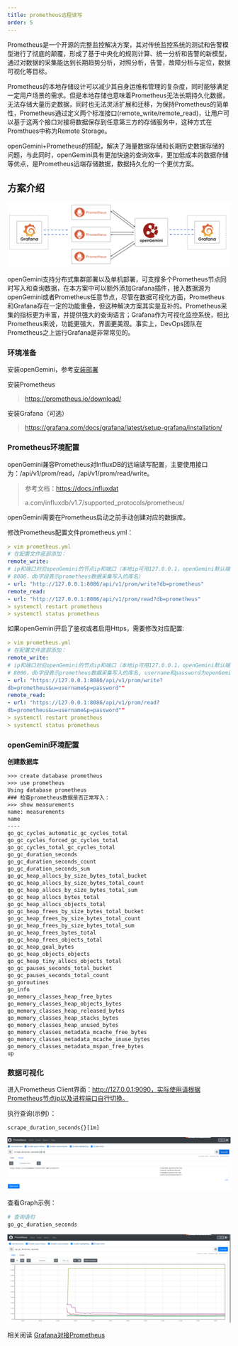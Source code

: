 ```yaml
---
title: prometheus远程读写
order: 5
---
```


Prometheus是一个开源的完整监控解决方案，其对传统监控系统的测试和告警模型进行了彻底的颠覆，形成了基于中央化的规则计算、统一分析和告警的新模型，通过对数据的采集能达到长期趋势分析，对照分析，告警，故障分析与定位，数据可视化等目标。

Prometheus的本地存储设计可以减少其自身运维和管理的复杂度，同时能够满足一定用户场景的需求。但是本地存储也意味着Prometheus无法长期持久化数据，无法存储大量历史数据，同时也无法灵活扩展和迁移，为保持Prometheus的简单性，Prometheus通过定义两个标准接口(remote_write/remote_read)，让用户可以基于这两个接口对接将数据保存到任意第三方的存储服务中，这种方式在Promthues中称为Remote Storage。

openGemini+Prometheus的搭配，解决了海量数据存储和长期历史数据存储的问题，与此同时，openGemini具有更加快速的查询效率，更加低成本的数据存储等优点，是Prometheus远端存储数据，数据持久化的一个更优方案。

## 方案介绍

![图片](../../../../static/img/guide/write_data/Prometheus.png)

openGemini支持分布式集群部署以及单机部署，可支撑多个Prometheus节点同时写入和查询数据，在本方案中可以额外添加Grafana插件，接入数据源为openGemini或者Prometheus任意节点，尽管在数据可视化方面，Prometheus和Grafana存在一定的功能重叠，但这种解决方案其实是互补的。Prometheus采集的指标更为丰富，并提供强大的查询语言；Grafana作为可视化监控系统，相比Prometheus来说，功能更强大，界面更美观。事实上，DevOps团队在Prometheus之上运行Grafana是非常常见的。

### **环境准备**

安装openGemini，参考[安装部署](../quick_start/get_start.md)

安装Prometheus

> https://prometheus.io/download/

安装Grafana（可选）

> https://grafana.com/docs/grafana/latest/setup-grafana/installation/

### **Prometheus环境配置**

openGemini兼容Prometheus对InfluxDB的远端读写配置，主要使用接口为：/api/v1/prom/read，/api/v1/prom/read/write。

> 参考文档：https://docs.influxdat
>
> a.com/influxdb/v1.7/supported_protocols/prometheus/

openGemini需要在Prometheus启动之前手动创建对应的数据库。

修改Prometheus配置文件prometheus.yml：

```yaml
> vim prometheus.yml
# 在配置文件底部添加：
remote_write:
# ip和端口对应openGemini的节点ip和端口（本地ip可用127.0.0.1，openGemini默认端口为
# 8086，db字段表示prometheus数据采集写入的库名）
- url: "http://127.0.0.1:8086/api/v1/prom/write?db=prometheus"
remote_read:
- url: "http://127.0.0.1:8086/api/v1/prom/read?db=prometheus"
> systemctl restart prometheus
> systemctl status prometheus
```

如果openGemini开启了鉴权或者启用Https，需要修改对应配置:

```yaml
> vim prometheus.yml
# 在配置文件底部添加：
remote_write:
# ip和端口对应openGemini的节点ip和端口（本地ip可用127.0.0.1，openGemini默认端口为
# 8086，db字段表示prometheus数据采集写入的库名, username和password为openGemini创建的具体用户名和密码）
- url: "https://127.0.0.1:8086/api/v1/prom/write?
db=prometheus&u=username&p=password""
remote_read:
- url: "https://127.0.0.1:8086/api/v1/prom/read?
db=prometheus&u=username&p=password""
> systemctl restart prometheus
> systemctl status prometheus
```

### **openGemini环境配置**

**创建数据库**

```
>>> create database prometheus
>>> use prometheus
Using database prometheus
### 检查prometheus数据是否正常写入：
>>> show measurements
name: measurements
name
----
go_gc_cycles_automatic_gc_cycles_total
go_gc_cycles_forced_gc_cycles_total
go_gc_cycles_total_gc_cycles_total
go_gc_duration_seconds
go_gc_duration_seconds_count
go_gc_duration_seconds_sum
go_gc_heap_allocs_by_size_bytes_total_bucket
go_gc_heap_allocs_by_size_bytes_total_count
go_gc_heap_allocs_by_size_bytes_total_sum
go_gc_heap_allocs_bytes_total
go_gc_heap_allocs_objects_total
go_gc_heap_frees_by_size_bytes_total_bucket
go_gc_heap_frees_by_size_bytes_total_count
go_gc_heap_frees_by_size_bytes_total_sum
go_gc_heap_frees_bytes_total
go_gc_heap_frees_objects_total
go_gc_heap_goal_bytes
go_gc_heap_objects_objects
go_gc_heap_tiny_allocs_objects_total
go_gc_pauses_seconds_total_bucket
go_gc_pauses_seconds_total_count
go_goroutines
go_info
go_memory_classes_heap_free_bytes
go_memory_classes_heap_objects_bytes
go_memory_classes_heap_released_bytes
go_memory_classes_heap_stacks_bytes
go_memory_classes_heap_unused_bytes
go_memory_classes_metadata_mcache_free_bytes
go_memory_classes_metadata_mcache_inuse_bytes
go_memory_classes_metadata_mspan_free_bytes
up
```

### **数据可视化**

进入Prometheus Client界面：http://127.0.0.1:9090，实际使用请根据Prometheus节点ip以及进程端口自行切换。

执行查询(示例）：

```
scrape_duration_seconds{}[1m]
```

![图片](../../../../static/img/guide/write_data/prome-2.png)

查看Graph示例：

```bash
# 查询语句
go_gc_duration_seconds
```

![图片](../../../../static/img/guide/write_data/prome-1.png)

相关阅读 [Grafana对接Prometheus ](https://grafana.com/docs/grafana/latest/getting-started/get-started-grafana-prometheus/)
